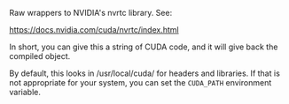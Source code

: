 Raw wrappers to NVIDIA's nvrtc library.  See:

  https://docs.nvidia.com/cuda/nvrtc/index.html

In short, you can give this a string of CUDA code, and it will give back the
compiled object.

By default, this looks in /usr/local/cuda/ for headers and libraries.  If that
is not appropriate for your system, you can set the `CUDA_PATH` environment
variable.
